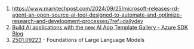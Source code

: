 1. https://www.marktechpost.com/2024/09/25/microsoft-releases-rd-agent-an-open-source-ai-tool-designed-to-automate-and-optimize-research-and-development-processes/?ref=dailydev
2. [Build AI applications with the new AI App Template Gallery - Azure SDK Blog](https://devblogs.microsoft.com/azure-sdk/build-ai-applications-with-the-new-ai-app-template-gallery/?ref=dailydev)
3. [2501.09223](https://arxiv.org/pdf/2501.09223) - Foundations of Large Language Models